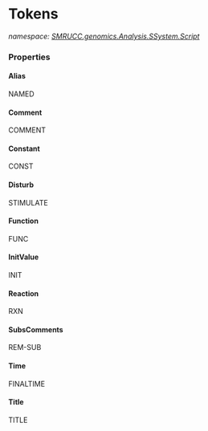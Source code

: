 ﻿# Tokens
_namespace: [SMRUCC.genomics.Analysis.SSystem.Script](./index.md)_






### Properties

#### Alias
NAMED
#### Comment
COMMENT
#### Constant
CONST
#### Disturb
STIMULATE
#### Function
FUNC
#### InitValue
INIT
#### Reaction
RXN
#### SubsComments
REM-SUB
#### Time
FINALTIME
#### Title
TITLE

